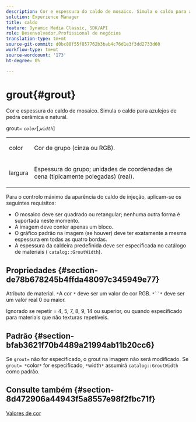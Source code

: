 ```yaml
---
description: Cor e espessura do caldo de mosaico. Simula o caldo para azulejos de pedra cerâmica e natural.
solution: Experience Manager
title: caldo
feature: Dynamic Media Classic, SDK/API
role: Desenvolvedor,Profissional de negócios
translation-type: tm+mt
source-git-commit: d0bc88f55f857762b3bab4c76d1e3f3dd2733d60
workflow-type: tm+mt
source-wordcount: '173'
ht-degree: 0%

---
```



# grout{#grout}

Cor e espessura do caldo de mosaico. Simula o caldo para azulejos de pedra cerâmica e natural.

grout= *`color`*[,*`width`*]

<table id="simpletable_302B78CFC8F14E0F962D1D2064AD1371"> 
 <tr class="strow"> 
  <td class="stentry"> <p> <span class="codeph"> <span class="varname"> color  </span> </span> </p> </td> 
  <td class="stentry"> <p>Cor de grupo (cinza ou RGB). </p> </td> 
 </tr> 
 <tr class="strow"> 
  <td class="stentry"> <p> <span class="codeph"> <span class="varname"> largura  </span> </span> </p> </td> 
  <td class="stentry"> <p>Espessura do grupo; unidades de coordenadas de cena (tipicamente polegadas) (real). </p> </td> 
 </tr> 
</table>

Para o controlo máximo da aparência do caldo de injeção, aplicam-se os seguintes requisitos:

* O mosaico deve ser quadrado ou retangular; nenhuma outra forma é suportada neste momento.
* A imagem deve conter apenas um bloco.
* O gráfico padrão na imagem (se houver) deve ter exatamente a mesma espessura em todas as quatro bordas.
* A espessura da caldeira predefinida deve ser especificada no catálogo de materiais ( `catalog::GroutWidth`).

## Propriedades {#section-de78b678245b4ffda48097c345949e77}

Atributo de material. `*`A cor `*` deve ser um valor de cor RGB. `*``*` deve ser um valor real 0 ou maior.

Ignorado se repetir = 4, 5, 7, 8, 9, 14 ou superior, ou quando especificado para materiais que não texturas repetíveis.

## Padrão {#section-bfab3621f70b4489a21994ab11b20cc6}

Se `grout=` não for especificado, o grout na imagem não será modificado. Se ` grout= *`color`*` for especificado, `*`width`*` assumirá `catalog::GroutWidth` como padrão.

## Consulte também {#section-8d472906a44943f5a8557e98f2fbc71f}

[Valores de cor](../../../../../ir-api/http-protocol/image-rendering-api-ref/c-ir-http-protocol-ref/c-ir-http-protocol-syntax-and-features/r-ir-color-values.md#reference-657f95c0841742d2a55a48bc938303f6)
